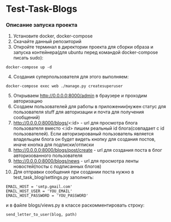 # Test-Task-Blogs
### Описание запуска проекта
1. Установите docker, docker-compose
2. Скачайте данный репозиторий
3. Откройте терминал в директории проекта для сборки образа и запуска контейнера(для ubuntu перед командой docker-compose писать sudo):
```
docker-compose up -d
```
4. Создания суперпользователя для этого выполняем:
```
docker-compose exec web ./manage.py createsuperuser
```
5. Открываем http://0.0.0.0:8000/admin в браузере и проходим авторизацию
6. Создаем пользователей для работы в приложении(нужен статус для пользователя stuff для авторизации и почта для получения сообщений)
7. http://0.0.0.0:8000/blogs/<:id>  - url для просмотра блога пользователя вместо <:id> пишем реальный id блога(совпадает с id пользователей). Если авторизированый пользователь является владельцем блога он будет видеть кнопку для создания постов, иначе кнопка для подписки/отписки 
8. http://0.0.0.0:8000/blogs/post/create - url для создания поста в блог авторизованного пользователя
9. http://0.0.0.0:8000/blogs/news - url для просмотра ленты новостей(посты с подписанных блогов)
10. Для отправки сообщения при создании поста нужно в test_task_blog/settings.py заполнить:
```
EMAIL_HOST = 'smtp.gmail.com'
EMAIL_HOST_USER = 'YOU_EMAIL'
EMAIL_HOST_PASSWORD = 'YOU_PASSWORD'
```
и в файле blogs/views.py в классе раскомментировать строку:
```
send_letter_to_user(blog, path)
```
